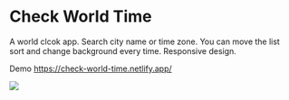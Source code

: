 # Check World Time 

A world clcok app. Search city name or time zone. 
You can move the list sort and change background every time. 
Responsive design.

Demo
https://check-world-time.netlify.app/

![](assets/world-clock.png)